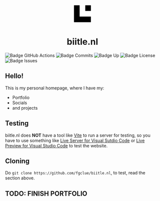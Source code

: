 <p align="center">
    <img src="src/assets/logobl.png" width="64px">
</p>
<h1 align="center">
    biitle.nl
</h1>

<p align="center">

![Badge GitHub Actions] ![Badge Commits] ![Badge Up] ![Badge License] ![Badge Issues]

</p>

## Hello!
This is my personal homepage, where I have my:

- Portfolio
- Socials
- and projects

## Testing
biitle.nl does **NOT** have a tool like [Vite](https://vitejs.dev) to run a server for testing, so you have to use something like [Live Server for Visual Sutdio Code](https://marketplace.visualstudio.com/items?itemName=ritwickdey.LiveServer) or [Live Preview for Visual Studio Code](https://marketplace.visualstudio.com/items?itemName=ms-vscode.live-server) to test the website.

## Cloning

Do `git clone https://github.com/fgclue/biitle.nl`, to test, read the section above.

## TODO: FINISH PORTFOLIO

<!---------------------[Badges]--------------------->

[Badge GitHub Actions]: https://img.shields.io/github/actions/workflow/status/fgclue/biitle.nl/move.yml?label=Automatic%20Branch%20Copying
[Badge Commits]: https://img.shields.io/github/commit-activity/m/fgclue/biitle.nl?label=Commits
[Badge Up]: https://img.shields.io/website?url=https%3A%2F%2Fbiitle.nl&label=Website%3A%20biitle.nl
[Badge License]: https://img.shields.io/badge/License-MIT-red.svg
[Badge Issues]: https://img.shields.io/github/issues/fgclue/biitle.nl